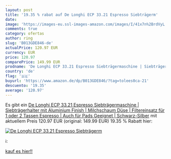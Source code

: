 ```yaml
---
layout: post
title: '19.35 % rabat auf De Longhi ECP 33.21 Espresso Siebträgerm'
date: 
image: 'https://images-eu.ssl-images-amazon.com/images/I/41x7n%2BrdVyL._SL200_.jpg'
comments: true
category: ofertas
author: ring
slug: 'B013GDE846-de'
actualPrice: 120.97 EUR
currency: EUR
price: 120.97
comparePrice: 149.99 EUR
prodname: 'De Longhi ECP 33.21 Espresso Siebträgermaschine | Siebträgerhalter mit Aluminium Finish | Milchschaum Düse | Filtereinsatz für 1 oder 2 Tassen Espresso | Auch für Pads Geeignet | Schwarz-Silber'
country: 'de'
flag: '🇩🇪'
buyurl: 'https://www.amazon.de/dp/B013GDE846/?tag=tolees0ca-21'
descuento: '19.35'
average: '120.97'
---
```


Es gibt ein [De Longhi ECP 33.21 Espresso Siebträgermaschine | Siebträgerhalter mit Aluminium Finish | Milchschaum Düse | Filtereinsatz für 1 oder 2 Tassen Espresso | Auch für Pads Geeignet | Schwarz-Silber](https://www.amazon.de/dp/B013GDE846/?tag=tolees0ca-21) mit aktuellem Preis 120.97 EUR (original: 149.99 EUR) 19.35 % Rabatt hier:

[![De Longhi ECP 33.21 Espresso Siebträgerm](https://images-eu.ssl-images-amazon.com/images/I/41x7n%2BrdVyL._SL200_.jpg)](https://www.amazon.de/dp/B013GDE846/?tag=tolees0ca-21)

ℹ️:


[kauf es hier!!](https://www.amazon.de/dp/B013GDE846/?tag=tolees0ca-21)

